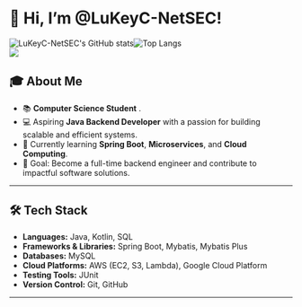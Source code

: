 <!---
LuKeyC-NetSEC/LuKeyC-NetSEC is a ✨ special ✨ repository because its `README.md` (this file) appears on your GitHub profile.
You can click the Preview link to take a look at your changes.
--->
# 👋 Hi, I’m @LuKeyC-NetSEC!

<div style="display: flex; align-items: center;">
  <img src="https://github-readme-stats.vercel.app/api?username=LuKeyC-NetSEC" alt="LuKeyC-NetSEC's GitHub stats">
  <img src="https://github-readme-stats.vercel.app/api/top-langs/?username=LuKeyC-NetSEC" alt="Top Langs">
</div>

<img align="center" src="https://count.getloli.com/get/@:LuKeyC-NetSEC?theme=rule34">

## 🎓 About Me
- 📚 **Computer Science Student** .
- 💻 Aspiring **Java Backend Developer** with a passion for building scalable and efficient systems.
- 🌱 Currently learning **Spring Boot**, **Microservices**, and **Cloud Computing**.
- 🎯 Goal: Become a full-time backend engineer and contribute to impactful software solutions.

---

## 🛠️ Tech Stack
- **Languages:** Java, Kotlin, SQL
- **Frameworks & Libraries:** Spring Boot, Mybatis, Mybatis Plus
- **Databases:** MySQL
- **Cloud Platforms:** AWS (EC2, S3, Lambda), Google Cloud Platform
- **Testing Tools:** JUnit
- **Version Control:** Git, GitHub
---



